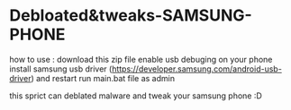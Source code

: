 # Debloated&tweaks-SAMSUNG-PHONE
how to use :
download this zip file
enable usb debuging on your phone
 install samsung usb driver (https://developer.samsung.com/android-usb-driver) and restart 
 run main.bat file as admin

 this sprict can deblated malware and tweak your samsung phone
 :D 
